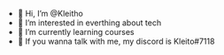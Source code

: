 - 👋 Hi, I’m @Kleitho
- 👀 I’m interested in everthing about tech
- 🌱 I’m currently learning courses
- 🤔 If you wanna talk with me, my discord is Kleito#7118

<!---
Kleitho/Kleitho is a ✨ special ✨ repository because its `README.md` (this file) appears on your GitHub profile.
You can click the Preview link to take a look at your changes.
--->
